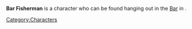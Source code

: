 **Bar Fisherman** is a character who can be found hanging out in the
[Bar](Bar.md "wikilink") in [](Fishing_Village_(Northern_Coast).md).

[Category:Characters](Category:Characters "wikilink")